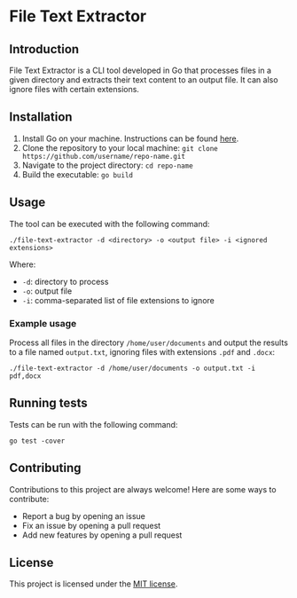 # File Text Extractor

## Introduction

File Text Extractor is a CLI tool developed in Go that processes files in a given directory and extracts their text content to an output file. It can also ignore files with certain extensions.

## Installation

1. Install Go on your machine. Instructions can be found [here](https://golang.org/doc/install).
2. Clone the repository to your local machine: `git clone https://github.com/username/repo-name.git`
3. Navigate to the project directory: `cd repo-name`
4. Build the executable: `go build`

## Usage

The tool can be executed with the following command:

`./file-text-extractor -d <directory> -o <output file> -i <ignored extensions>`

Where:

- `-d`: directory to process
- `-o`: output file
- `-i`: comma-separated list of file extensions to ignore

### Example usage

Process all files in the directory `/home/user/documents` and output the results to a file named `output.txt`, ignoring files with extensions `.pdf` and `.docx`:

`./file-text-extractor -d /home/user/documents -o output.txt -i pdf,docx`

## Running tests

Tests can be run with the following command:

`go test -cover`

## Contributing

Contributions to this project are always welcome! Here are some ways to contribute:

- Report a bug by opening an issue
- Fix an issue by opening a pull request
- Add new features by opening a pull request

## License

This project is licensed under the [MIT license](https://opensource.org/licenses/MIT).
